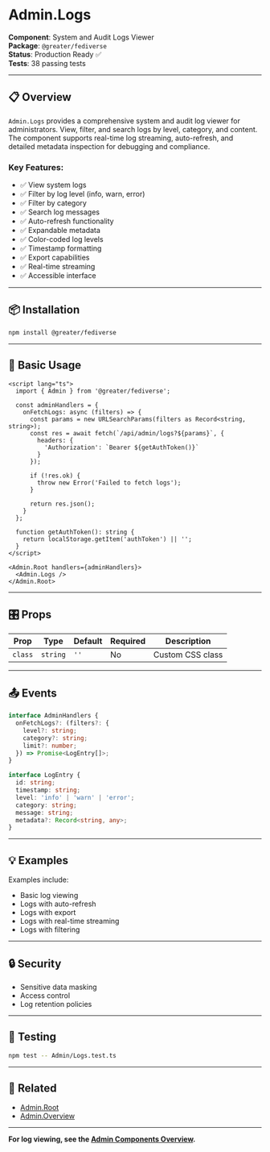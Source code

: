 # Admin.Logs

**Component**: System and Audit Logs Viewer  
**Package**: `@greater/fediverse`  
**Status**: Production Ready ✅  
**Tests**: 38 passing tests

---

## 📋 Overview

`Admin.Logs` provides a comprehensive system and audit log viewer for administrators. View, filter, and search logs by level, category, and content. The component supports real-time log streaming, auto-refresh, and detailed metadata inspection for debugging and compliance.

### **Key Features**:
- ✅ View system logs
- ✅ Filter by log level (info, warn, error)
- ✅ Filter by category
- ✅ Search log messages
- ✅ Auto-refresh functionality
- ✅ Expandable metadata
- ✅ Color-coded log levels
- ✅ Timestamp formatting
- ✅ Export capabilities
- ✅ Real-time streaming
- ✅ Accessible interface

---

## 📦 Installation

```bash
npm install @greater/fediverse
```

---

## 🚀 Basic Usage

```svelte
<script lang="ts">
  import { Admin } from '@greater/fediverse';
  
  const adminHandlers = {
    onFetchLogs: async (filters) => {
      const params = new URLSearchParams(filters as Record<string, string>);
      const res = await fetch(`/api/admin/logs?${params}`, {
        headers: {
          'Authorization': `Bearer ${getAuthToken()}`
        }
      });
      
      if (!res.ok) {
        throw new Error('Failed to fetch logs');
      }
      
      return res.json();
    }
  };
  
  function getAuthToken(): string {
    return localStorage.getItem('authToken') || '';
  }
</script>

<Admin.Root handlers={adminHandlers}>
  <Admin.Logs />
</Admin.Root>
```

---

## 🎛️ Props

| Prop | Type | Default | Required | Description |
|------|------|---------|----------|-------------|
| `class` | `string` | `''` | No | Custom CSS class |

---

## 📤 Events

```typescript
interface AdminHandlers {
  onFetchLogs?: (filters?: {
    level?: string;
    category?: string;
    limit?: number;
  }) => Promise<LogEntry[]>;
}

interface LogEntry {
  id: string;
  timestamp: string;
  level: 'info' | 'warn' | 'error';
  category: string;
  message: string;
  metadata?: Record<string, any>;
}
```

---

## 💡 Examples

Examples include:
- Basic log viewing
- Logs with auto-refresh
- Logs with export
- Logs with real-time streaming
- Logs with filtering

---

## 🔒 Security

- Sensitive data masking
- Access control
- Log retention policies

---

## 🧪 Testing

```bash
npm test -- Admin/Logs.test.ts
```

---

## 🔗 Related

- [Admin.Root](./Root.md)
- [Admin.Overview](./Overview.md)

---

**For log viewing, see the [Admin Components Overview](./README.md).**

